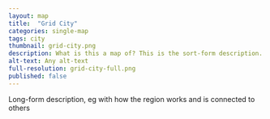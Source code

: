 ```yaml
---
layout: map
title:  "Grid City"
categories: single-map
tags: city
thumbnail: grid-city.png
description: What is this a map of? This is the sort-form description.
alt-text: Any alt-text
full-resolution: grid-city-full.png
published: false
---
```


Long-form description, eg with how the region works and is connected to others
